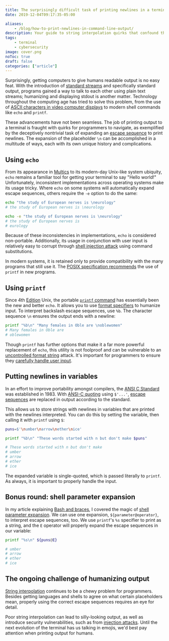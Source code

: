 ```yaml
---
title: The surprisingly difficult task of printing newlines in a terminal
date: 2019-12-04T09:17:35-05:00

aliases:
    - /blog/how-to-print-newlines-in-command-line-output/
description: Your guide to string interpolation quirks that confound the best of us.
tags:
    - terminal
    - cybersecurity
image: cover.png
noToc: true
draft: false
categories: ["article"]
---
```


Surprisingly, getting computers to give humans readable output is no easy feat. With the introduction of [standard streams](https://en.wikipedia.org/wiki/Standard_streams) and specifically standard output, programs gained a way to talk to each other using plain text streams; humanizing and displaying stdout is another matter. Technology throughout the computing age has tried to solve this problem, from the use of [ASCII characters in video computer displays](https://en.wikipedia.org/wiki/Computer_terminal#Early_VDUs) to modern shell commands like `echo` and `printf`.

These advancements have not been seamless. The job of printing output to a terminal is fraught with quirks for programmers to navigate, as exemplified by the deceptively nontrivial task of expanding an [escape sequence](https://en.wikipedia.org/wiki/Escape_sequence) to print newlines. The expansion of the placeholder `\n` can be accomplished in a multitude of ways, each with its own unique history and complications.

## Using `echo`

From its appearance in [Multics](https://en.wikipedia.org/wiki/Multics) to its modern-day Unix-like system ubiquity, `echo` remains a familiar tool for getting your terminal to say "Hello world!" Unfortunately, inconsistent implementations across operating systems make its usage tricky. Where `echo` on some systems will automatically expand escape sequences, others require the `-e` option to do the same:

```sh
echo "the study of European nerves is \neurology"
# the study of European nerves is \neurology

echo -e "the study of European nerves is \neurology"
# the study of European nerves is
# eurology
```

Because of these inconsistencies in implementations, `echo` is considered non-portable. Additionally, its usage in conjunction with user input is relatively easy to corrupt through [shell injection attack](https://en.wikipedia.org/wiki/Code_injection#Shell_injection) using command substitutions.

In modern systems, it is retained only to provide compatibility with the many programs that still use it. The [POSIX specification recommends](https://pubs.opengroup.org/onlinepubs/9699919799/utilities/echo.html#tag_20_37_16) the use of `printf` in new programs.

## Using `printf`

Since 4th [Edition](https://en.wikipedia.org/wiki/Research_Unix#Versions) Unix, the portable [`printf` command](https://en.wikipedia.org/wiki/Printf_(Unix)) has essentially been the new and better `echo`. It allows you to use [format specifiers](https://en.wikipedia.org/wiki/Printf_format_string#Format_placeholder_specification) to humanize input. To interpret backslash escape sequences, use `%b`. The character sequence `\n` ensures the output ends with a newline:

```sh
printf "%b\n" "Many females in Oble are \noblewomen"
# Many females in Oble are
# oblewomen
```

Though `printf` has further options that make it a far more powerful replacement of `echo`, this utility is not foolproof and can be vulnerable to an [uncontrolled format string](https://en.wikipedia.org/wiki/Uncontrolled_format_string) attack. It's important for programmers to ensure they [carefully handle user input](/blog/sql-injection-and-xss-what-white-hat-hackers-know-about-trusting-user-input/).

## Putting newlines in variables

In an effort to improve portability amongst compilers, the [ANSI C Standard](https://en.wikipedia.org/wiki/ANSI_C) was established in 1983. With [ANSI-C quoting](https://www.gnu.org/software/bash/manual/html_node/ANSI_002dC-Quoting.html#ANSI_002dC-Quoting) using `$'...'`, [escape sequences](https://en.wikipedia.org/wiki/Escape_sequences_in_C#Table_of_escape_sequences) are replaced in output according to the standard.

This allows us to store strings with newlines in variables that are printed with the newlines interpreted. You can do this by setting the variable, then calling it with `printf` using `$`:

```sh
puns=$'\number\narrow\nether\nice'

printf "%b\n" "These words started with n but don't make $puns"

# These words started with n but don't make
# umber
# arrow
# ether
# ice
```

The expanded variable is single-quoted, which is passed literally to `printf`. As always, it is important to properly handle the input.

## Bonus round: shell parameter expansion

In my article explaining [Bash and braces](/blog/bash-and-shell-expansions-lazy-list-making/), I covered the magic of [shell parameter expansion](https://www.gnu.org/software/bash/manual/html_node/Shell-Parameter-Expansion.html). We can use one expansion, `${parameter@operator}`, to interpret escape sequences, too. We use `printf`'s `%s` specifier to print as a string, and the `E` operator will properly expand the escape sequences in our variable:

```sh
printf "%s\n" ${puns@E}

# umber
# arrow
# ether
# ice
```

## The ongoing challenge of humanizing output

[String interpolation](https://en.wikipedia.org/wiki/String_interpolation) continues to be a chewy problem for programmers. Besides getting languages and shells to agree on what certain placeholders mean, properly using the correct escape sequences requires an eye for detail.

Poor string interpolation can lead to silly-looking output, as well as introduce security vulnerabilities, such as from [injection attacks](https://en.wikipedia.org/wiki/Code_injection). Until the next evolution of the terminal has us talking in emojis, we'd best pay attention when printing output for humans.
